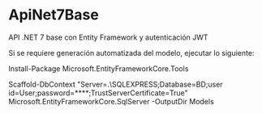 # ApiNet7Base
API .NET 7 base con Entity Framework y autenticación JWT

Si se requiere generación automatizada del modelo, ejecutar lo siguiente:

Install-Package Microsoft.EntityFrameworkCore.Tools

Scaffold-DbContext "Server=.\SQLEXPRESS;Database=BD;user id=User;password=****;TrustServerCertificate=True" Microsoft.EntityFrameworkCore.SqlServer -OutputDir Models

